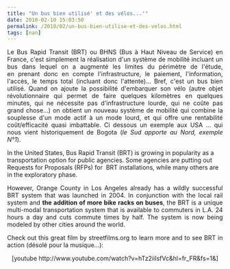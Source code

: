 ```yaml
---
title: "Un bus bien utilisé' et des vélos...'"
date: 2010-02-10 15:03:50
permalink: /2010/02/un-bus-bien-utilise-et-des-velos.html
tags: [nan]
---
```


<p style="text-align: justify">Le Bus Rapid Transit (BRT) ou BHNS (Bus à Haut Niveau de Service) en France, c'est simplement la réalisation d'un système de mobilité incluant un bus dans lequel on a augmenté les limites du périmètre de l'étude, en prenant donc en compte l'infrastructure, le paiement, l'information, l'accès, le temps total (incluant donc l'attente)... Bref, c'est un bus bien utilisé. Quand on ajoute la possibilité d'embarquer son vélo (autre objet révolutionnaire qui permet de faire quelques kilomètres en quelques minutes, qui ne nécessite pas d'infrastructure lourde, qui ne coûte pas grand chose...) on obtient un nouveau système de mobilité qui combine la souplesse d'un mode actif à un mode lourd, et qui offre une rentabilité coût/efficacité quasi imbattable. Ci dessous un exemple aux USA ... qui nous vient historiquement de Bogota (<em>le Sud apporte au Nord, exemple N°1</em>).</p> <p style="text-align: justify"> </p>  <!--more--> In the United States, Bus Rapid Transit (BRT) is growing in popularity as a transportation option for public agencies. Some agencies are putting out Requests for Proposals (RFPs) for  BRT installations, while many others are in the exploratory phase. <p style="text-align: justify">However, Orange County in Los Angeles already has a wildly successful BRT system that was launched in 2004. In conjunction with the local rail system and <strong>the addition of more bike racks on buses</strong>, the BRT is a unique multi-modal transportation system that is available to commuters in L.A. 24 hours a day and cuts commute times by half. The system is now being modeled by other cities around the world.</p> <p style="text-align: justify">Check out this great film by streetfilms.org to learn more and to see BRT in action (désolé pour la musique...):</p> <p style="text-align: center">  [youtube http://www.youtube.com/watch?v=hTz2iiIsfVc&hl=fr_FR&fs=1&]</p>
